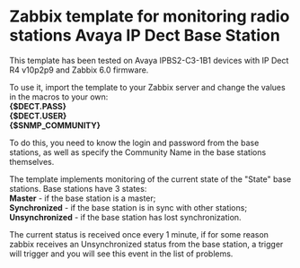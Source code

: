 <h1>Zabbix template for monitoring radio stations Avaya IP Dect Base Station</h2>

This template has been tested on Avaya IPBS2-C3-1B1 devices with IP Dect R4 v10p2p9 and Zabbix 6.0 firmware.

To use it, import the template to your Zabbix server and change the values in the macros to your own:<br>
<b>{$DECT.PASS}<br>
{$DECT.USER}<br>
{$SNMP_COMMUNITY}</b>

To do this, you need to know the login and password from the base stations, as well as specify the Community Name in the base stations themselves.

The template implements monitoring of the current state of the "State" base stations. Base stations have 3 states:<br>
<b>Master</b> - if the base station is a master;<br>
<b>Synchronized</b> - if the base station is in sync with other stations;<br>
<b>Unsynchronized</b> - if the base station has lost synchronization.

The current status is received once every 1 minute, if for some reason zabbix receives an Unsynchronized status from the base station, a trigger will trigger and you will see this event in the list of problems.

